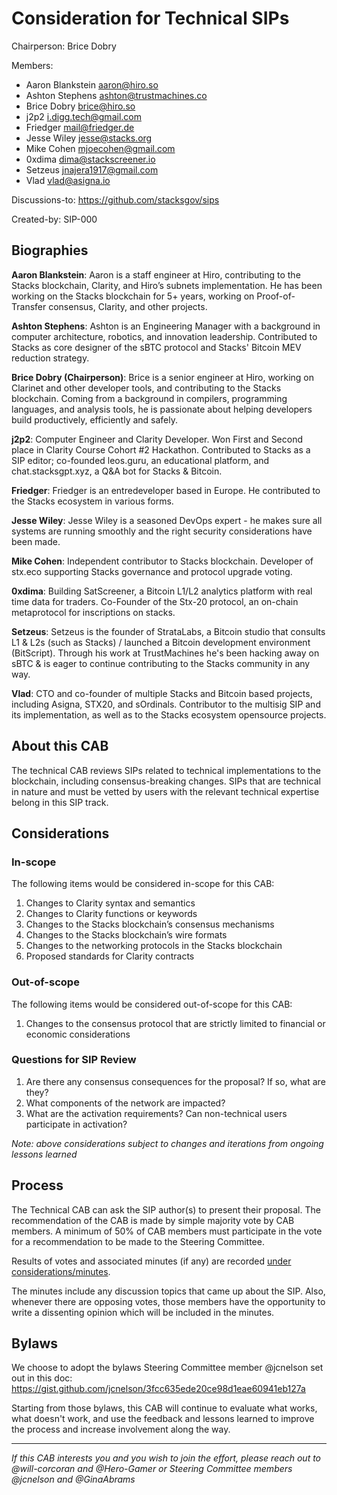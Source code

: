 # Consideration for Technical SIPs

Chairperson: Brice Dobry

Members:

- Aaron Blankstein <aaron@hiro.so>
- Ashton Stephens <ashton@trustmachines.co>
- Brice Dobry <brice@hiro.so>
- j2p2 <i.digg.tech@gmail.com>
- Friedger <mail@friedger.de>
- Jesse Wiley <jesse@stacks.org>
- Mike Cohen <mjoecohen@gmail.com>
- 0xdima <dima@stackscreener.io>
- Setzeus <jnajera1917@gmail.com>
- Vlad <vlad@asigna.io>

Discussions-to: https://github.com/stacksgov/sips

Created-by: SIP-000

## Biographies

**Aaron Blankstein**: Aaron is a staff engineer at Hiro, contributing to the Stacks blockchain, Clarity, and Hiro’s subnets implementation. He has been working on the Stacks blockchain for 5+ years, working on Proof-of-Transfer consensus, Clarity, and other projects.

**Ashton Stephens**: Ashton is an Engineering Manager with a background in computer architecture, robotics, and innovation leadership. Contributed to Stacks as core designer of the sBTC protocol and Stacks' Bitcoin MEV reduction strategy.

**Brice Dobry (Chairperson)**: Brice is a senior engineer at Hiro, working on Clarinet and other developer tools, and contributing to the Stacks blockchain. Coming from a background in compilers, programming languages, and analysis tools, he is passionate about helping developers build productively, efficiently and safely.

**j2p2**: Computer Engineer and Clarity Developer. Won First and Second place in Clarity Course Cohort #2 Hackathon. Contributed to Stacks as a SIP editor; co-founded leos.guru, an educational platform, and chat.stacksgpt.xyz, a Q&A bot for Stacks & Bitcoin.

**Friedger**: Friedger is an entredeveloper based in Europe. He contributed to the Stacks ecosystem in various forms.

**Jesse Wiley**: Jesse Wiley is a seasoned DevOps expert - he makes sure all systems are running smoothly and the right security considerations have been made.

**Mike Cohen**: Independent contributor to Stacks blockchain. Developer of stx.eco supporting Stacks governance and protocol upgrade voting.

**0xdima**: Building SatScreener, a Bitcoin L1/L2 analytics platform with real time data for traders. Co-Founder of the Stx-20 protocol, an on-chain metaprotocol for inscriptions on stacks.

**Setzeus**: Setzeus is the founder of StrataLabs, a Bitcoin studio that consults L1 & L2s (such as Stacks) / launched a Bitcoin development environment (BitScript). Through his work at TrustMachines he's been hacking away on sBTC & is eager to continue contributing to the Stacks community in any way.

**Vlad**: CTO and co-founder of multiple Stacks and Bitcoin based projects, including Asigna, STX20, and sOrdinals. Contributor to the multisig SIP and its implementation, as well as to the Stacks ecosystem opensource projects.

## About this CAB

The technical CAB reviews SIPs related to technical implementations to the blockchain, including consensus-breaking changes. SIPs that are technical in nature and must be vetted by users with the relevant technical expertise belong in this SIP track.

## Considerations

### In-scope

The following items would be considered in-scope for this CAB:

1. Changes to Clarity syntax and semantics
2. Changes to Clarity functions or keywords
3. Changes to the Stacks blockchain’s consensus mechanisms
4. Changes to the Stacks blockchain’s wire formats
5. Changes to the networking protocols in the Stacks blockchain
6. Proposed standards for Clarity contracts

### Out-of-scope

The following items would be considered out-of-scope for this CAB:

1. Changes to the consensus protocol that are strictly limited to financial or economic considerations

### Questions for SIP Review

1. Are there any consensus consequences for the proposal? If so, what are they?
2. What components of the network are impacted?
3. What are the activation requirements? Can non-technical users participate in activation?

_Note: above considerations subject to changes and iterations from ongoing lessons learned_

## Process

The Technical CAB can ask the SIP author(s) to present their proposal. The recommendation of the CAB is made by simple majority vote by CAB members. A minimum of 50% of CAB members must participate in the vote for a recommendation to be made to the Steering Committee.

Results of votes and associated minutes (if any) are recorded [under considerations/minutes](https://github.com/stacksgov/sips/tree/main/considerations/minutes/technical-cab).

The minutes include any discussion topics that came up about the SIP. Also, whenever there are opposing votes, those members have the opportunity to write a dissenting opinion which will be included in the minutes.

## Bylaws

We choose to adopt the bylaws Steering Committee member @jcnelson set out in this doc: https://gist.github.com/jcnelson/3fcc635ede20ce98d1eae60941eb127a

Starting from those bylaws, this CAB will continue to evaluate what works, what doesn't work, and use the feedback and lessons learned to improve the process and increase involvement along the way.

---

_If this CAB interests you and you wish to join the effort, please reach out to @will-corcoran and @Hero-Gamer or Steering Committee members @jcnelson and @GinaAbrams_
